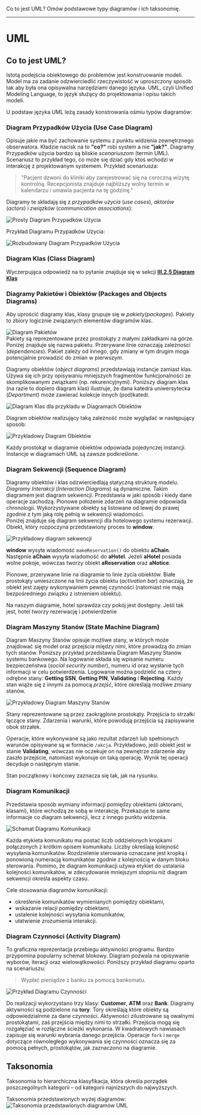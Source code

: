 Co to jest UML? Omów podstawowe typy diagramów i ich taksonomię.

---

# UML

## Co to jest UML?

Istotą podejścia obiektowego do problemów jest konstruowanie modeli. Model ma za zadanie odzwierciedlić rzeczywistość w uproszczony sposób tak aby była ona opisywalna narzędziami danego języka. UML, czyli Unified Modeling Language, to język służący do projektowania i opisu takich modeli.  

U podstaw języka UML leżą zasady konstrowania ośmiu typów diagramów:

### Diagram Przypadków Użycia (Use Case Diagram)
Opisuje jakie ma być zachowanie systemu z punktu widzenia zewnętrznego obserwatora. Kładzie nacisk na to __"co?"__ robi system a nie __"jak?"__. Diagramy Przypadków użycia bardzo są bliskie _scenariuszom_ (termin UML). Scenariusz to przykład tego, co może się dziać gdy ktoś wchodzi w interakcję z projektowanym systemem. Przykład scenariusza:
>"Pacjent dzwoni do kliniki aby zarejestrować się na coroczną wizytę kontrolną. Recepcjonista znajduje najbliższy wolny termin w kalendarzu i umawia pacjenta na tę godzinę."

Diagramy te składają się z _przypadków użycia_ (_use cases_), _aktorów_ (_actors_) i _związków_ (_communication associations_):

![Prosty Diagram Przypadków Użycia](../../resources/III.2.6-UML-UseCase1.gif)  

Przykład Diagramu Przypadków Użycia:

![Rozbudowany Diagram Przypadków Użycia](../../resources/III.2.6-UML-UseCase2.gif)

### Diagram Klas (Class Diagram)

Wyczerpująca odpowiedź na to pytanie znajduje się w sekcji [__III.2.5 Diagram Klas__](#Diagram_Klas)

### Diagramy Pakietów i Obiektów (Packages and Objects Diagrams)
Aby uprościć diagramy klas, klasy grupuje się w _pakiety_(_packages_). Pakiety to zbiory logicznie związanych elementów diagramów klas.  

![Diagram Pakietów ](../../resources/III.2.6-UML-Package1.gif)  
Pakiety są reprezentowane przez prostokąty z małymi zakładkami na górze. Poniżej znajduje się nazwa pakietu. Przerywane linie oznaczają zależności (_dependencies_). Pakiet zależy od innego, gdy zmiany w tym drugim moga potencjalnie prowadzić do zmian w pierwszym.  

Diagramy obiektów (_object diagrams_) przedstawiają instancje zamiast klas. Używa się ich przy opisywaniu mniejszych fragmentów funkcjonalności ze skomplikowanymi związkami (np. rekurencyjnymi). Poniższy diagram klas (na razie to dopiero diagram klas) ilustruje, że dana katedra uniwersytecka (_Department_) może zawierać kolekcje innych (pod)katedr.   

![Diagram Klas dla przykladu w Diagramach Obiektów](../../resources/III.2.6-UML-Package2.gif)  

Diagram obiektów realizujący taką zależność może wyglądać w następujący sposób:  

![Przykladowy Diagram Obiektów](../../resources/III.2.6-UML-Package3.gif)  

Każdy prostokąt w diagramie obiektów odpowiada pojedynczej instancji. Instancje w diagramach UML są zawsze podkreślone.

### Diagram Sekwencji (Sequence Diagram)
Diagramy obiektów i klas odzwierciedlają statyczną strukturę modelu. _Diagramy Interakcji_ (_Interaction Diagrams_) są dynamiczne. Takim diagramem jest diagram sekwencji. Przedstawia w jaki sposób i kiedy dane operacje zachodzą. Pionowe położenie zdarzeń na diagramie odpowiada chronologii. Wykorzystywane obiekty są listowane od lewej do prawej zgodnie z tym jaką rolę pełnią w sekwencji wiadomości.  
 Poniżej znajduje się diagram sekwencji dla hotelowego systemu rezerwacji. Obiekt, który rozpoczyna przedstawiony proces to __window__.  

![Przykładowy diagram sekwencji](../../resources/III.2.6-UML-Sequence1.gif)

 __window__ wysyła wiadomość `makeReservation()` do obiektu __aChain__. Następnie __aChain__ wysyła wiadomość do __aHotel__. Jeżeli __aHotel__ posiada wolne pokoje, wówczas tworzy obiekt __aReservation__ oraz __aNotice__.  

 Pionowe, przerywane linie na diagramie to  linie życia obiektów. Białe prostokąty umieszczone na linii życia obiektu (_activation bar_) oznaczają, że obiekt jest zajęty wykonywaniem pewnej czynności (natomiast nie mają bezpośredniego związku z istnieniem obiektu).

 Na naszym diagramie, hotel sprawdza czy pokój jest dostępny. Jeśli tak jest, hotel tworzy rezerwację i potwierdzenie  

### Diagram Maszyny Stanów (State Machine Diagram)

Diagram Maszyny Stanów opisuje możliwe stany, w których może znajdować się model oraz przejścia między nimi, które prowadzą do zmian tych stanów. Poniższy przykład przedstawia Diagram Maszyny Stanów systemu bankowego. Na logowanie składa się wpisanie numeru bezpieczeństwa (_social security number_), numeru id oraz wysłanie tych informacji w celu potwierdzenia. Logowanie można podzielić na cztery odrębne stany: __Getting SSN__, __Getting PIN__, __Validating__ i __Rejecting__. Każdy stan wiąże się z innymi za pomocą _przejść_, które określają możliwe zmiany stanów.  

![Przykładowy Diagram Maszyny Stanów](../../resources/III.2.6-UML-StateChart1.gif)  

Stany reprezentowane są przez zaokrąglone prostokąty. Przejścia to strzałki łączące stany. Zdarzenia i warunki, które powodują przejścia są zapisywane obok strzałek.  

Operacje, które wykonywane są jako rezultat zdarzeń lub spełnionych warunów opisywane są w formacie `/akcja`. Przykładowo, jeśli obiekt jest w stanie __Validating__, wówczas nie oczekuje on na zewnętrze zdarzenie aby zaszło przejście, natomiast wykonuje on taką operację. Wynik tej operacji decyduje o następnym stanie.  

Stan początkowy i końcowy zaznacza się tak, jak na rysunku.

### Diagram Komunikacji

Przedstawia sposób wymiany informacji pomiędzy obiektami (aktorami, klasami), które wchodzą ze sobą w interakcję. Przekazuje te same informacje co diagram sekwencji, lecz z innego punktu widzenia.

![Schamat Diagramu Komunikacji](../../resources/III.2.6-UML-Collab1.gif)

Każda etykieta komunikatu ma postać liczb oddzielonych kropkami połączonych z krótkim opisem komunikatu. Liczby określają kolejność wysyłania komunikatów. Rozdzielenie sterowania oznaczane jest kropką i ponowioną numeracją komunikatów zgodnie z kolejnością w danym bloku sterowania. Pomimo, że diagram komunikacji używa etykiet do ustalania kolejności komunikatów, w zdecydowanie mniejszym stopniu niż diagram sekwencji określa aspekty czasu.

Cele stosowania diagramów komunikacji:
* określenie komunikatów wymienianych pomiędzy obiektami,
* wskazanie relacji pomiędzy obiektami,
* ustalenie kolejności wysyłania komunikatów,
* ułatwienie zrozumienia interakcji.

### Diagram Czynności (Activity Diagram)

To graficzna reprezentacja przebiegu aktywności programu. Bardzo przypomina popularny schemat blokowy. Diagram pozwala na opisywanie wyborów, iteracji oraz wielowątkowości. Poniższy przykład diagramu oparto na scenariuszu:  

>Wypłać pieniądze z banku za pomocą bankomatu.  

![Przykład Diagramu Czynności](../../resources/III.2.6-UML-Activity.gif)

Do realizacji wykorzystano trzy klasy: __Customer__, __ATM__ oraz __Bank__. Diagramy aktywności są podzielone na __tory__. Tory określają które obiekty są odpowiedzialnme za dane czynności. Aktywności zilustrowane są owalnymi prostokątami, zaś przejścia między nimi to strzałki. Przejścia mogą się rozgałęziać w rozłączne ścieżki wykonania. W kwadratowych nawiasach zapisuje się warunki wybrania danego przejścia. Operacje `fork` i `merge` dotyczące równoległego wykonywania się czynności oznacza się za pomocą pełnych, prostokątów, jak zaznaczono na diagramie.

## Taksonomia
Taksonomia to hierarchiczna klasyfikacja, która określa porządek poszczególnych kategorii – od kategorii najniższych do najwyższych.  

Taksonomia przedstawionych wyżej diagramów:
![Taksonomia przedstawionych diagramów UML](../../resources/III.2.6-Taksonomia.png)
